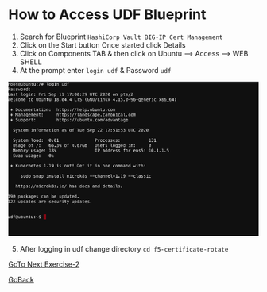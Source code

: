 # How to Access UDF Blueprint

1. Search for Blueprint ```HashiCorp Vault BIG-IP Cert Management```
2. Click on the Start button Once started click Details
3. Click on Components TAB & then click on Ubuntu --> Access --> WEB SHELL
4. At the prompt enter ``` login udf ``` & Password ``` udf ```

 ![alt text](../images/less1-4.png)

5. After logging in udf change directory ```cd f5-certificate-rotate```

[GoTo Next Exercise-2](2-ex)

[GoBack](../README.md)
